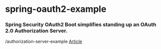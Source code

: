 # spring-oauth2-example

### Spring Security OAuth2 Boot simplifies standing up an OAuth 2.0 Authorization Server.
/authorization-server-example [Article
](https://www.notion.so/liangyong/Spring-Authorization-Server-2-2-1-RELEASE-5e9bbb441afb410692ddfd461885e210)
